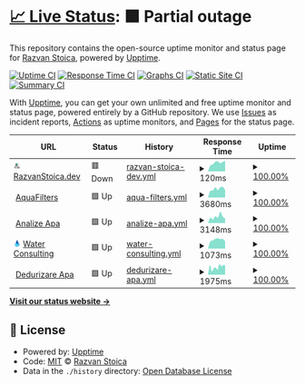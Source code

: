 # [📈 Live Status](https://status.razvanstoica.dev/): <!--live status--> **🟧 Partial outage**

This repository contains the open-source uptime monitor and status page for [Razvan Stoica](https://status.razvanstoica.dev/), powered by [Upptime](https://github.com/upptime/upptime).

[![Uptime CI](https://github.com/razvanstoica89/upptime/workflows/Uptime%20CI/badge.svg)](https://github.com/razvanstoica89/upptime/actions?query=workflow%3A%22Uptime+CI%22)
[![Response Time CI](https://github.com/razvanstoica89/upptime/workflows/Response%20Time%20CI/badge.svg)](https://github.com/razvanstoica89/upptime/actions?query=workflow%3A%22Response+Time+CI%22)
[![Graphs CI](https://github.com/razvanstoica89/upptime/workflows/Graphs%20CI/badge.svg)](https://github.com/razvanstoica89/upptime/actions?query=workflow%3A%22Graphs+CI%22)
[![Static Site CI](https://github.com/razvanstoica89/upptime/workflows/Static%20Site%20CI/badge.svg)](https://github.com/razvanstoica89/upptime/actions?query=workflow%3A%22Static+Site+CI%22)
[![Summary CI](https://github.com/razvanstoica89/upptime/workflows/Summary%20CI/badge.svg)](https://github.com/razvanstoica89/upptime/actions?query=workflow%3A%22Summary+CI%22)

With [Upptime](https://upptime.js.org), you can get your own unlimited and free uptime monitor and status page, powered entirely by a GitHub repository. We use [Issues](https://github.com/razvanstoica89/upptime/issues) as incident reports, [Actions](https://github.com/razvanstoica89/upptime/actions) as uptime monitors, and [Pages](https://status.razvanstoica.dev/) for the status page.

<!--start: status pages-->
<!-- This summary is generated by Upptime (https://github.com/upptime/upptime) -->
<!-- Do not edit this manually, your changes will be overwritten -->
<!-- prettier-ignore -->
| URL | Status | History | Response Time | Uptime |
| --- | ------ | ------- | ------------- | ------ |
| <img alt="" src="https://raw.githubusercontent.com/razvanstoica89/upptime/master/assets/razvanstoica_icon.svg" height="13"> [RazvanStoica.dev](https://razvanstoica.dev) | 🟥 Down | [razvan-stoica-dev.yml](https://github.com/razvanstoica89/upptime/commits/HEAD/history/razvan-stoica-dev.yml) | <details><summary><img alt="Response time graph" src="./graphs/razvan-stoica-dev/response-time-week.png" height="20"> 120ms</summary><br><a href="https://status.razvanstoica.dev/history/razvan-stoica-dev"><img alt="Response time 156" src="https://img.shields.io/endpoint?url=https%3A%2F%2Fraw.githubusercontent.com%2Frazvanstoica89%2Fupptime%2FHEAD%2Fapi%2Frazvan-stoica-dev%2Fresponse-time.json"></a><br><a href="https://status.razvanstoica.dev/history/razvan-stoica-dev"><img alt="24-hour response time 144" src="https://img.shields.io/endpoint?url=https%3A%2F%2Fraw.githubusercontent.com%2Frazvanstoica89%2Fupptime%2FHEAD%2Fapi%2Frazvan-stoica-dev%2Fresponse-time-day.json"></a><br><a href="https://status.razvanstoica.dev/history/razvan-stoica-dev"><img alt="7-day response time 120" src="https://img.shields.io/endpoint?url=https%3A%2F%2Fraw.githubusercontent.com%2Frazvanstoica89%2Fupptime%2FHEAD%2Fapi%2Frazvan-stoica-dev%2Fresponse-time-week.json"></a><br><a href="https://status.razvanstoica.dev/history/razvan-stoica-dev"><img alt="30-day response time 114" src="https://img.shields.io/endpoint?url=https%3A%2F%2Fraw.githubusercontent.com%2Frazvanstoica89%2Fupptime%2FHEAD%2Fapi%2Frazvan-stoica-dev%2Fresponse-time-month.json"></a><br><a href="https://status.razvanstoica.dev/history/razvan-stoica-dev"><img alt="1-year response time 156" src="https://img.shields.io/endpoint?url=https%3A%2F%2Fraw.githubusercontent.com%2Frazvanstoica89%2Fupptime%2FHEAD%2Fapi%2Frazvan-stoica-dev%2Fresponse-time-year.json"></a></details> | <details><summary><a href="https://status.razvanstoica.dev/history/razvan-stoica-dev">100.00%</a></summary><a href="https://status.razvanstoica.dev/history/razvan-stoica-dev"><img alt="All-time uptime 100.00%" src="https://img.shields.io/endpoint?url=https%3A%2F%2Fraw.githubusercontent.com%2Frazvanstoica89%2Fupptime%2FHEAD%2Fapi%2Frazvan-stoica-dev%2Fuptime.json"></a><br><a href="https://status.razvanstoica.dev/history/razvan-stoica-dev"><img alt="24-hour uptime 100.00%" src="https://img.shields.io/endpoint?url=https%3A%2F%2Fraw.githubusercontent.com%2Frazvanstoica89%2Fupptime%2FHEAD%2Fapi%2Frazvan-stoica-dev%2Fuptime-day.json"></a><br><a href="https://status.razvanstoica.dev/history/razvan-stoica-dev"><img alt="7-day uptime 100.00%" src="https://img.shields.io/endpoint?url=https%3A%2F%2Fraw.githubusercontent.com%2Frazvanstoica89%2Fupptime%2FHEAD%2Fapi%2Frazvan-stoica-dev%2Fuptime-week.json"></a><br><a href="https://status.razvanstoica.dev/history/razvan-stoica-dev"><img alt="30-day uptime 100.00%" src="https://img.shields.io/endpoint?url=https%3A%2F%2Fraw.githubusercontent.com%2Frazvanstoica89%2Fupptime%2FHEAD%2Fapi%2Frazvan-stoica-dev%2Fuptime-month.json"></a><br><a href="https://status.razvanstoica.dev/history/razvan-stoica-dev"><img alt="1-year uptime 100.00%" src="https://img.shields.io/endpoint?url=https%3A%2F%2Fraw.githubusercontent.com%2Frazvanstoica89%2Fupptime%2FHEAD%2Fapi%2Frazvan-stoica-dev%2Fuptime-year.json"></a></details>
| <img alt="" src="https://favicons.githubusercontent.com/aquafilters.ro" height="13"> [AquaFilters](https://aquafilters.ro) | 🟩 Up | [aqua-filters.yml](https://github.com/razvanstoica89/upptime/commits/HEAD/history/aqua-filters.yml) | <details><summary><img alt="Response time graph" src="./graphs/aqua-filters/response-time-week.png" height="20"> 3680ms</summary><br><a href="https://status.razvanstoica.dev/history/aqua-filters"><img alt="Response time 1425" src="https://img.shields.io/endpoint?url=https%3A%2F%2Fraw.githubusercontent.com%2Frazvanstoica89%2Fupptime%2FHEAD%2Fapi%2Faqua-filters%2Fresponse-time.json"></a><br><a href="https://status.razvanstoica.dev/history/aqua-filters"><img alt="24-hour response time 3165" src="https://img.shields.io/endpoint?url=https%3A%2F%2Fraw.githubusercontent.com%2Frazvanstoica89%2Fupptime%2FHEAD%2Fapi%2Faqua-filters%2Fresponse-time-day.json"></a><br><a href="https://status.razvanstoica.dev/history/aqua-filters"><img alt="7-day response time 3680" src="https://img.shields.io/endpoint?url=https%3A%2F%2Fraw.githubusercontent.com%2Frazvanstoica89%2Fupptime%2FHEAD%2Fapi%2Faqua-filters%2Fresponse-time-week.json"></a><br><a href="https://status.razvanstoica.dev/history/aqua-filters"><img alt="30-day response time 2329" src="https://img.shields.io/endpoint?url=https%3A%2F%2Fraw.githubusercontent.com%2Frazvanstoica89%2Fupptime%2FHEAD%2Fapi%2Faqua-filters%2Fresponse-time-month.json"></a><br><a href="https://status.razvanstoica.dev/history/aqua-filters"><img alt="1-year response time 1425" src="https://img.shields.io/endpoint?url=https%3A%2F%2Fraw.githubusercontent.com%2Frazvanstoica89%2Fupptime%2FHEAD%2Fapi%2Faqua-filters%2Fresponse-time-year.json"></a></details> | <details><summary><a href="https://status.razvanstoica.dev/history/aqua-filters">100.00%</a></summary><a href="https://status.razvanstoica.dev/history/aqua-filters"><img alt="All-time uptime 100.00%" src="https://img.shields.io/endpoint?url=https%3A%2F%2Fraw.githubusercontent.com%2Frazvanstoica89%2Fupptime%2FHEAD%2Fapi%2Faqua-filters%2Fuptime.json"></a><br><a href="https://status.razvanstoica.dev/history/aqua-filters"><img alt="24-hour uptime 100.00%" src="https://img.shields.io/endpoint?url=https%3A%2F%2Fraw.githubusercontent.com%2Frazvanstoica89%2Fupptime%2FHEAD%2Fapi%2Faqua-filters%2Fuptime-day.json"></a><br><a href="https://status.razvanstoica.dev/history/aqua-filters"><img alt="7-day uptime 100.00%" src="https://img.shields.io/endpoint?url=https%3A%2F%2Fraw.githubusercontent.com%2Frazvanstoica89%2Fupptime%2FHEAD%2Fapi%2Faqua-filters%2Fuptime-week.json"></a><br><a href="https://status.razvanstoica.dev/history/aqua-filters"><img alt="30-day uptime 100.00%" src="https://img.shields.io/endpoint?url=https%3A%2F%2Fraw.githubusercontent.com%2Frazvanstoica89%2Fupptime%2FHEAD%2Fapi%2Faqua-filters%2Fuptime-month.json"></a><br><a href="https://status.razvanstoica.dev/history/aqua-filters"><img alt="1-year uptime 100.00%" src="https://img.shields.io/endpoint?url=https%3A%2F%2Fraw.githubusercontent.com%2Frazvanstoica89%2Fupptime%2FHEAD%2Fapi%2Faqua-filters%2Fuptime-year.json"></a></details>
| <img alt="" src="https://favicons.githubusercontent.com/www.analizeapa.ro" height="13"> [Analize Apa](https://www.analizeapa.ro) | 🟩 Up | [analize-apa.yml](https://github.com/razvanstoica89/upptime/commits/HEAD/history/analize-apa.yml) | <details><summary><img alt="Response time graph" src="./graphs/analize-apa/response-time-week.png" height="20"> 3148ms</summary><br><a href="https://status.razvanstoica.dev/history/analize-apa"><img alt="Response time 1290" src="https://img.shields.io/endpoint?url=https%3A%2F%2Fraw.githubusercontent.com%2Frazvanstoica89%2Fupptime%2FHEAD%2Fapi%2Fanalize-apa%2Fresponse-time.json"></a><br><a href="https://status.razvanstoica.dev/history/analize-apa"><img alt="24-hour response time 2309" src="https://img.shields.io/endpoint?url=https%3A%2F%2Fraw.githubusercontent.com%2Frazvanstoica89%2Fupptime%2FHEAD%2Fapi%2Fanalize-apa%2Fresponse-time-day.json"></a><br><a href="https://status.razvanstoica.dev/history/analize-apa"><img alt="7-day response time 3148" src="https://img.shields.io/endpoint?url=https%3A%2F%2Fraw.githubusercontent.com%2Frazvanstoica89%2Fupptime%2FHEAD%2Fapi%2Fanalize-apa%2Fresponse-time-week.json"></a><br><a href="https://status.razvanstoica.dev/history/analize-apa"><img alt="30-day response time 2175" src="https://img.shields.io/endpoint?url=https%3A%2F%2Fraw.githubusercontent.com%2Frazvanstoica89%2Fupptime%2FHEAD%2Fapi%2Fanalize-apa%2Fresponse-time-month.json"></a><br><a href="https://status.razvanstoica.dev/history/analize-apa"><img alt="1-year response time 1290" src="https://img.shields.io/endpoint?url=https%3A%2F%2Fraw.githubusercontent.com%2Frazvanstoica89%2Fupptime%2FHEAD%2Fapi%2Fanalize-apa%2Fresponse-time-year.json"></a></details> | <details><summary><a href="https://status.razvanstoica.dev/history/analize-apa">100.00%</a></summary><a href="https://status.razvanstoica.dev/history/analize-apa"><img alt="All-time uptime 100.00%" src="https://img.shields.io/endpoint?url=https%3A%2F%2Fraw.githubusercontent.com%2Frazvanstoica89%2Fupptime%2FHEAD%2Fapi%2Fanalize-apa%2Fuptime.json"></a><br><a href="https://status.razvanstoica.dev/history/analize-apa"><img alt="24-hour uptime 100.00%" src="https://img.shields.io/endpoint?url=https%3A%2F%2Fraw.githubusercontent.com%2Frazvanstoica89%2Fupptime%2FHEAD%2Fapi%2Fanalize-apa%2Fuptime-day.json"></a><br><a href="https://status.razvanstoica.dev/history/analize-apa"><img alt="7-day uptime 100.00%" src="https://img.shields.io/endpoint?url=https%3A%2F%2Fraw.githubusercontent.com%2Frazvanstoica89%2Fupptime%2FHEAD%2Fapi%2Fanalize-apa%2Fuptime-week.json"></a><br><a href="https://status.razvanstoica.dev/history/analize-apa"><img alt="30-day uptime 100.00%" src="https://img.shields.io/endpoint?url=https%3A%2F%2Fraw.githubusercontent.com%2Frazvanstoica89%2Fupptime%2FHEAD%2Fapi%2Fanalize-apa%2Fuptime-month.json"></a><br><a href="https://status.razvanstoica.dev/history/analize-apa"><img alt="1-year uptime 100.00%" src="https://img.shields.io/endpoint?url=https%3A%2F%2Fraw.githubusercontent.com%2Frazvanstoica89%2Fupptime%2FHEAD%2Fapi%2Fanalize-apa%2Fuptime-year.json"></a></details>
| <img alt="" src="https://raw.githubusercontent.com/razvanstoica89/upptime/master/assets/water-consulting_favicon.png" height="13"> [Water Consulting](https://water-consulting.ro) | 🟩 Up | [water-consulting.yml](https://github.com/razvanstoica89/upptime/commits/HEAD/history/water-consulting.yml) | <details><summary><img alt="Response time graph" src="./graphs/water-consulting/response-time-week.png" height="20"> 1073ms</summary><br><a href="https://status.razvanstoica.dev/history/water-consulting"><img alt="Response time 945" src="https://img.shields.io/endpoint?url=https%3A%2F%2Fraw.githubusercontent.com%2Frazvanstoica89%2Fupptime%2FHEAD%2Fapi%2Fwater-consulting%2Fresponse-time.json"></a><br><a href="https://status.razvanstoica.dev/history/water-consulting"><img alt="24-hour response time 865" src="https://img.shields.io/endpoint?url=https%3A%2F%2Fraw.githubusercontent.com%2Frazvanstoica89%2Fupptime%2FHEAD%2Fapi%2Fwater-consulting%2Fresponse-time-day.json"></a><br><a href="https://status.razvanstoica.dev/history/water-consulting"><img alt="7-day response time 1073" src="https://img.shields.io/endpoint?url=https%3A%2F%2Fraw.githubusercontent.com%2Frazvanstoica89%2Fupptime%2FHEAD%2Fapi%2Fwater-consulting%2Fresponse-time-week.json"></a><br><a href="https://status.razvanstoica.dev/history/water-consulting"><img alt="30-day response time 958" src="https://img.shields.io/endpoint?url=https%3A%2F%2Fraw.githubusercontent.com%2Frazvanstoica89%2Fupptime%2FHEAD%2Fapi%2Fwater-consulting%2Fresponse-time-month.json"></a><br><a href="https://status.razvanstoica.dev/history/water-consulting"><img alt="1-year response time 945" src="https://img.shields.io/endpoint?url=https%3A%2F%2Fraw.githubusercontent.com%2Frazvanstoica89%2Fupptime%2FHEAD%2Fapi%2Fwater-consulting%2Fresponse-time-year.json"></a></details> | <details><summary><a href="https://status.razvanstoica.dev/history/water-consulting">100.00%</a></summary><a href="https://status.razvanstoica.dev/history/water-consulting"><img alt="All-time uptime 100.00%" src="https://img.shields.io/endpoint?url=https%3A%2F%2Fraw.githubusercontent.com%2Frazvanstoica89%2Fupptime%2FHEAD%2Fapi%2Fwater-consulting%2Fuptime.json"></a><br><a href="https://status.razvanstoica.dev/history/water-consulting"><img alt="24-hour uptime 100.00%" src="https://img.shields.io/endpoint?url=https%3A%2F%2Fraw.githubusercontent.com%2Frazvanstoica89%2Fupptime%2FHEAD%2Fapi%2Fwater-consulting%2Fuptime-day.json"></a><br><a href="https://status.razvanstoica.dev/history/water-consulting"><img alt="7-day uptime 100.00%" src="https://img.shields.io/endpoint?url=https%3A%2F%2Fraw.githubusercontent.com%2Frazvanstoica89%2Fupptime%2FHEAD%2Fapi%2Fwater-consulting%2Fuptime-week.json"></a><br><a href="https://status.razvanstoica.dev/history/water-consulting"><img alt="30-day uptime 100.00%" src="https://img.shields.io/endpoint?url=https%3A%2F%2Fraw.githubusercontent.com%2Frazvanstoica89%2Fupptime%2FHEAD%2Fapi%2Fwater-consulting%2Fuptime-month.json"></a><br><a href="https://status.razvanstoica.dev/history/water-consulting"><img alt="1-year uptime 100.00%" src="https://img.shields.io/endpoint?url=https%3A%2F%2Fraw.githubusercontent.com%2Frazvanstoica89%2Fupptime%2FHEAD%2Fapi%2Fwater-consulting%2Fuptime-year.json"></a></details>
| <img alt="" src="https://favicons.githubusercontent.com/dedurizareapa.ro" height="13"> [Dedurizare Apa](http://dedurizareapa.ro) | 🟩 Up | [dedurizare-apa.yml](https://github.com/razvanstoica89/upptime/commits/HEAD/history/dedurizare-apa.yml) | <details><summary><img alt="Response time graph" src="./graphs/dedurizare-apa/response-time-week.png" height="20"> 1975ms</summary><br><a href="https://status.razvanstoica.dev/history/dedurizare-apa"><img alt="Response time 1012" src="https://img.shields.io/endpoint?url=https%3A%2F%2Fraw.githubusercontent.com%2Frazvanstoica89%2Fupptime%2FHEAD%2Fapi%2Fdedurizare-apa%2Fresponse-time.json"></a><br><a href="https://status.razvanstoica.dev/history/dedurizare-apa"><img alt="24-hour response time 2458" src="https://img.shields.io/endpoint?url=https%3A%2F%2Fraw.githubusercontent.com%2Frazvanstoica89%2Fupptime%2FHEAD%2Fapi%2Fdedurizare-apa%2Fresponse-time-day.json"></a><br><a href="https://status.razvanstoica.dev/history/dedurizare-apa"><img alt="7-day response time 1975" src="https://img.shields.io/endpoint?url=https%3A%2F%2Fraw.githubusercontent.com%2Frazvanstoica89%2Fupptime%2FHEAD%2Fapi%2Fdedurizare-apa%2Fresponse-time-week.json"></a><br><a href="https://status.razvanstoica.dev/history/dedurizare-apa"><img alt="30-day response time 1895" src="https://img.shields.io/endpoint?url=https%3A%2F%2Fraw.githubusercontent.com%2Frazvanstoica89%2Fupptime%2FHEAD%2Fapi%2Fdedurizare-apa%2Fresponse-time-month.json"></a><br><a href="https://status.razvanstoica.dev/history/dedurizare-apa"><img alt="1-year response time 1012" src="https://img.shields.io/endpoint?url=https%3A%2F%2Fraw.githubusercontent.com%2Frazvanstoica89%2Fupptime%2FHEAD%2Fapi%2Fdedurizare-apa%2Fresponse-time-year.json"></a></details> | <details><summary><a href="https://status.razvanstoica.dev/history/dedurizare-apa">100.00%</a></summary><a href="https://status.razvanstoica.dev/history/dedurizare-apa"><img alt="All-time uptime 100.00%" src="https://img.shields.io/endpoint?url=https%3A%2F%2Fraw.githubusercontent.com%2Frazvanstoica89%2Fupptime%2FHEAD%2Fapi%2Fdedurizare-apa%2Fuptime.json"></a><br><a href="https://status.razvanstoica.dev/history/dedurizare-apa"><img alt="24-hour uptime 100.00%" src="https://img.shields.io/endpoint?url=https%3A%2F%2Fraw.githubusercontent.com%2Frazvanstoica89%2Fupptime%2FHEAD%2Fapi%2Fdedurizare-apa%2Fuptime-day.json"></a><br><a href="https://status.razvanstoica.dev/history/dedurizare-apa"><img alt="7-day uptime 100.00%" src="https://img.shields.io/endpoint?url=https%3A%2F%2Fraw.githubusercontent.com%2Frazvanstoica89%2Fupptime%2FHEAD%2Fapi%2Fdedurizare-apa%2Fuptime-week.json"></a><br><a href="https://status.razvanstoica.dev/history/dedurizare-apa"><img alt="30-day uptime 100.00%" src="https://img.shields.io/endpoint?url=https%3A%2F%2Fraw.githubusercontent.com%2Frazvanstoica89%2Fupptime%2FHEAD%2Fapi%2Fdedurizare-apa%2Fuptime-month.json"></a><br><a href="https://status.razvanstoica.dev/history/dedurizare-apa"><img alt="1-year uptime 100.00%" src="https://img.shields.io/endpoint?url=https%3A%2F%2Fraw.githubusercontent.com%2Frazvanstoica89%2Fupptime%2FHEAD%2Fapi%2Fdedurizare-apa%2Fuptime-year.json"></a></details>

<!--end: status pages-->

[**Visit our status website →**](https://status.razvanstoica.dev/)

## 📄 License

- Powered by: [Upptime](https://github.com/upptime/upptime)
- Code: [MIT](./LICENSE) © [Razvan Stoica](https://status.razvanstoica.dev/)
- Data in the `./history` directory: [Open Database License](https://opendatacommons.org/licenses/odbl/1-0/)
